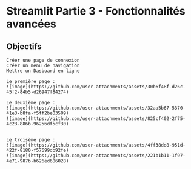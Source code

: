 # Streamlit Partie 3 - Fonctionnalités avancées

## Objectifs
    Créer une page de connexion
    Créer un menu de navigation
    Mettre un Dasboard en ligne
    
    Le première page : 
    ![image](https://github.com/user-attachments/assets/30b6f48f-d26c-45f2-84b5-d26947f84274)

    Le deuxième page :
    ![image](https://github.com/user-attachments/assets/32aa5b67-5370-41e3-b8fa-f5ff2be03509)
    ![image](https://github.com/user-attachments/assets/825cf402-2f75-4c23-886b-96256df5cf30)

    
    Le troisème page :
    ![image](https://github.com/user-attachments/assets/4ff38dd8-951d-422f-8180-f57699db92fe)
    ![image](https://github.com/user-attachments/assets/221b1b11-1f97-4e71-987b-b626ed686028)


